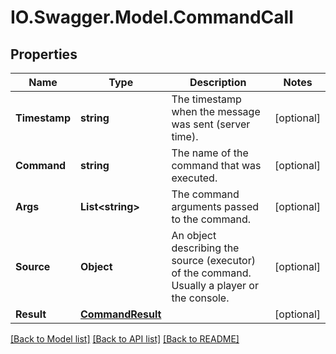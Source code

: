 # IO.Swagger.Model.CommandCall
## Properties

Name | Type | Description | Notes
------------ | ------------- | ------------- | -------------
**Timestamp** | **string** | The timestamp when the message was sent (server time). | [optional] 
**Command** | **string** | The name of the command that was executed. | [optional] 
**Args** | **List&lt;string&gt;** | The command arguments passed to the command. | [optional] 
**Source** | **Object** | An object describing the source (executor) of the command. Usually a player or the console. | [optional] 
**Result** | [**CommandResult**](CommandResult.md) |  | [optional] 

[[Back to Model list]](../README.md#documentation-for-models) [[Back to API list]](../README.md#documentation-for-api-endpoints) [[Back to README]](../README.md)

